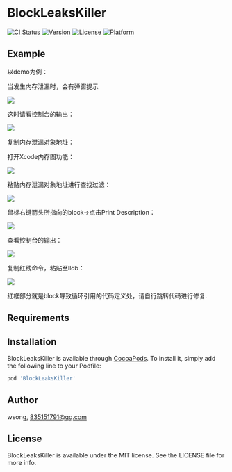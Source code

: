 # BlockLeaksKiller

[![CI Status](https://img.shields.io/travis/wsong/BlockLeaksKiller.svg?style=flat)](https://travis-ci.org/wsong/BlockLeaksKiller)
[![Version](https://img.shields.io/cocoapods/v/BlockLeaksKiller.svg?style=flat)](https://cocoapods.org/pods/BlockLeaksKiller)
[![License](https://img.shields.io/cocoapods/l/BlockLeaksKiller.svg?style=flat)](https://cocoapods.org/pods/BlockLeaksKiller)
[![Platform](https://img.shields.io/cocoapods/p/BlockLeaksKiller.svg?style=flat)](https://cocoapods.org/pods/BlockLeaksKiller)

## Example

以demo为例：

当发生内存泄漏时，会有弹窗提示

![](https://ws3.sinaimg.cn/large/006tNc79gy1fvp3fojlahj308t053mxj.jpg)

这时请看控制台的输出：

![](https://ws1.sinaimg.cn/large/006tNc79gy1fvp3huyhznj30oq03ot9j.jpg)

复制内存泄漏对象地址：

打开Xcode内存图功能：

![](https://ws1.sinaimg.cn/large/006tNc79gy1fvp3jqr2utj309o0140ss.jpg)

粘贴内存泄漏对象地址进行查找过滤：

![](https://ws1.sinaimg.cn/large/006tNc79gy1fvp3l1iqi4j307i066weu.jpg)

鼠标右键箭头所指向的block->点击Print Description：

![](https://ws2.sinaimg.cn/large/006tNc79gy1fvp3mn7m38j30fh0atmxw.jpg)

查看控制台的输出：

![](https://ws1.sinaimg.cn/large/006tNc79gy1fvp3ohoyf8j30mc01djrn.jpg)

复制红线命令，粘贴至lldb：

![](https://ws4.sinaimg.cn/large/006tNc79gy1fvp3pw65j6j30ov01s74o.jpg)

红框部分就是block导致循环引用的代码定义处，请自行跳转代码进行修复.

## Requirements

## Installation

BlockLeaksKiller is available through [CocoaPods](https://cocoapods.org). To install
it, simply add the following line to your Podfile:

```ruby
pod 'BlockLeaksKiller'
```

## Author

wsong, 835151791@qq.com

## License

BlockLeaksKiller is available under the MIT license. See the LICENSE file for more info.
